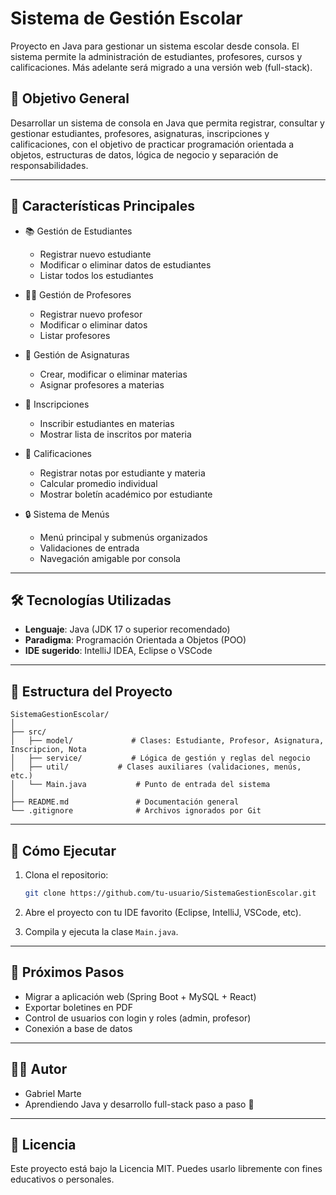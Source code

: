 # Sistema de Gestión Escolar

Proyecto en Java para gestionar un sistema escolar desde consola. El sistema permite la administración de estudiantes, profesores, cursos y calificaciones. Más adelante será migrado a una versión web (full-stack).

## 🎯 Objetivo General

Desarrollar un sistema de consola en Java que permita registrar, consultar y gestionar estudiantes, profesores, asignaturas, inscripciones y calificaciones, con el objetivo de practicar programación orientada a objetos, estructuras de datos, lógica de negocio y separación de responsabilidades.

---

## 🧩 Características Principales

- 📚 Gestión de Estudiantes

  - Registrar nuevo estudiante
  - Modificar o eliminar datos de estudiantes
  - Listar todos los estudiantes

- 👨‍🏫 Gestión de Profesores

  - Registrar nuevo profesor
  - Modificar o eliminar datos
  - Listar profesores

- 🏫 Gestión de Asignaturas

  - Crear, modificar o eliminar materias
  - Asignar profesores a materias

- 📅 Inscripciones

  - Inscribir estudiantes en materias
  - Mostrar lista de inscritos por materia

- 📝 Calificaciones

  - Registrar notas por estudiante y materia
  - Calcular promedio individual
  - Mostrar boletín académico por estudiante

- 🔒 Sistema de Menús
  - Menú principal y submenús organizados
  - Validaciones de entrada
  - Navegación amigable por consola

---

## 🛠️ Tecnologías Utilizadas

- **Lenguaje**: Java (JDK 17 o superior recomendado)
- **Paradigma**: Programación Orientada a Objetos (POO)
- **IDE sugerido**: IntelliJ IDEA, Eclipse o VSCode

---

## 📁 Estructura del Proyecto

```
SistemaGestionEscolar/
│
├── src/
│   ├── model/             # Clases: Estudiante, Profesor, Asignatura, Inscripcion, Nota
│   ├── service/           # Lógica de gestión y reglas del negocio
│   ├── util/           # Clases auxiliares (validaciones, menús, etc.)
│   └── Main.java           # Punto de entrada del sistema
│
├── README.md               # Documentación general
└── .gitignore              # Archivos ignorados por Git
```

---

## 🧪 Cómo Ejecutar

1. Clona el repositorio:

   ```bash
   git clone https://github.com/tu-usuario/SistemaGestionEscolar.git
   ```

2. Abre el proyecto con tu IDE favorito (Eclipse, IntelliJ, VSCode, etc).

3. Compila y ejecuta la clase `Main.java`.

---

## 🔮 Próximos Pasos

- Migrar a aplicación web (Spring Boot + MySQL + React)
- Exportar boletines en PDF
- Control de usuarios con login y roles (admin, profesor)
- Conexión a base de datos

---

## 👨‍💻 Autor

- Gabriel Marte
- Aprendiendo Java y desarrollo full-stack paso a paso 🚀

---

## 📄 Licencia

Este proyecto está bajo la Licencia MIT. Puedes usarlo libremente con fines educativos o personales.